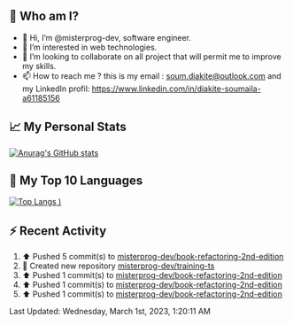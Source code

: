 ## **🔎 Who am I?**
- 👋 Hi, I’m @misterprog-dev, software engineer.
- 👀 I’m interested in web technologies.
- 💞️ I’m looking to collaborate on all project that will permit me to improve my skills.
- 📫 How to reach me ? this is my email : soum.diakite@outlook.com and my LinkedIn profil: https://www.linkedin.com/in/diakite-soumaila-a61185156


## **📈 My Personal Stats**
[![Anurag's GitHub stats](https://github-readme-stats.vercel.app/api?username=misterprog-dev&count_private=true&show_icons=true)](https://github.com/anuraghazra/github-readme-stats)

## **📣 My Top 10 Languages**
[![Top Langs](https://github-readme-stats.vercel.app/api/top-langs/?username=misterprog-dev&langs_count=10&layout=compact&hide=html,css&hide_title=true&&&show_icons=true)
)](https://github.com/anuraghazra/github-readme-stats)

## **⚡ Recent Activity**
<!--RECENT_ACTIVITY:start-->
1. ⬆️ Pushed 5 commit(s) to [misterprog-dev/book-refactoring-2nd-edition](https://github.com/misterprog-dev/book-refactoring-2nd-edition)<br>
2. 📔 Created new repository [misterprog-dev/training-ts](https://github.com/misterprog-dev/training-ts)<br>
3. ⬆️ Pushed 1 commit(s) to [misterprog-dev/book-refactoring-2nd-edition](https://github.com/misterprog-dev/book-refactoring-2nd-edition)<br>
4. ⬆️ Pushed 1 commit(s) to [misterprog-dev/book-refactoring-2nd-edition](https://github.com/misterprog-dev/book-refactoring-2nd-edition)<br>
5. ⬆️ Pushed 1 commit(s) to [misterprog-dev/book-refactoring-2nd-edition](https://github.com/misterprog-dev/book-refactoring-2nd-edition)<br>
<!--RECENT_ACTIVITY:end-->
<!--RECENT_ACTIVITY:last_update-->
Last Updated: Wednesday, March 1st, 2023, 1:20:11 AM
<!--RECENT_ACTIVITY:last_update_end-->

<!---
misterprog-dev/misterprog-dev is a ✨ special ✨ repository because its `README.md` (this file) appears on your GitHub profile.
You can click the Preview link to take a look at your changes.
--->


